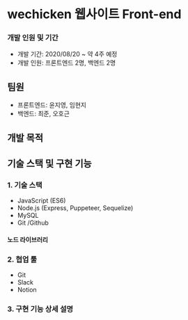 # wechicken 웹사이트 Front-end

### 개발 인원 및 기간

- 개발 기간: 2020/08/20 ~ 약 4주 예정
- 개발 인원: 프론트엔드 2명, 백엔드 2명

## 팀원

- 프론트엔드: 윤지영, 임현지
- 백엔드: 최준, 오호근

## 개발 목적

## 기술 스택 및 구현 기능

### 1. 기술 스택

- JavaScript (ES6)
- Node.js (Express, Puppeteer, Sequelize)
- MySQL
- Git /Github

#### 노드 라이브러리

### 2. 협업 툴

- Git
- Slack
- Notion

### 3. 구현 기능 상세 설명
